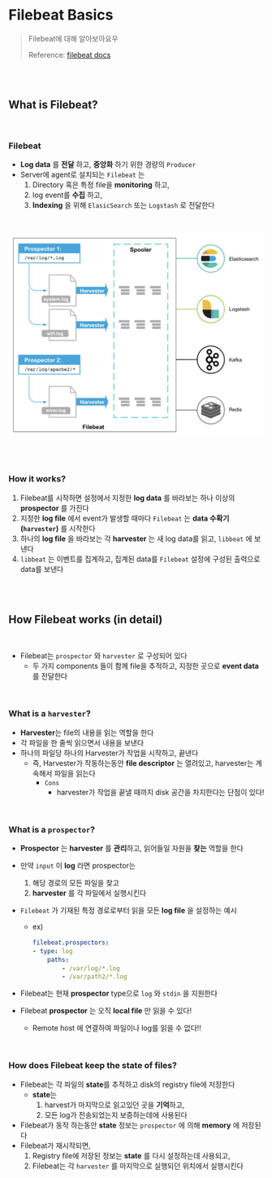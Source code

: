 # Filebeat Basics

> Filebeat에 대해 알아보아요우
>
> Reference: [filebeat docs](https://www.elastic.co/guide/en/beats/filebeat/6.0/filebeat-overview.html)

<br>

<br>

## What is Filebeat?

<br>

### Filebeat

- **Log data** 를 **전달** 하고, **중앙화** 하기 위한 경량의 `Producer`
- Server에 agent로 설치되는 `Filebeat` 는
  1. Directory 혹은 특정 file을 **monitoring** 하고,
  2. log event를 **수집** 하고,
  3. **Indexing** 을 위해 `ElasicSearch` 또는 `Logstash` 로 전달한다

<br>

![image-20200911205327354](../../images/image-20200911205327354.png)

<br>

<br>

### How it works?

1. Filebeat를 시작하면 설정에서 지정한 **log data** 를 바라보는 하나 이상의 **prospector** 를 가진다
2. 지정한 **log file** 에서 event가 발생할 때마다 `Filebeat` 는 **data 수확기 (`harvester`)** 를 시작한다
3. 하나의 **log file** 을 바라보는 각 **harvester** 는 새 log data를 읽고, `libbeat` 에 보낸다
4. `libbeat` 는 이벤트를 집계하고, 집계된 data를 `Filebeat` 설정에 구성된 출력으로 data를 보낸다

<br>

<br>

## How Filebeat works (in detail)

<br>

- Filebeat는 `prospector` 와 `harvester` 로 구성되어 있다
  - 두 가지 components 들이 함께 file을 추적하고, 지정한 곳으로 **event data** 를 전달한다

<br>

### What is a `harvester`?

- **Harvester**는 file의 내용을 읽는 역할을 한다
- 각 파일을 한 줄씩 읽으면서 내용을 보낸다
- 하나의 파일당 하나의 Harvester가 작업을 시작하고, 끝낸다
  - 즉, Harvester가 작동하는동안 **file descriptor** 는 열려있고, harvester는 계속해서 파일을 읽는다
    - `Cons`
      - harvester가 작업을 끝낼 때까지 disk 공간을 차지한다는 단점이 있다!

<br>

### What is a `prospector`?

- **Prospector** 는 **harvester** 를 **관리**하고, 읽어들일 자원을 **찾는** 역할을 한다

- 만약 `input` 이 **log** 라면 prospector는 

  1. 해당 경로의 모든 파일을 찾고
  2. **harvester** 를 각 파일에서 실행시킨다

- `Filebeat` 가 기재된 특정 경로로부터 읽을 모든 **log file** 을 설정하는 예시

  - ex)

    ```yml
    filebeat.prospectors:
    - type: log
    	paths:
    		- /var/log/*.log
    		- /var/path2/*.log
    ```

- Filebeat는 현재 **prospector** type으로 `log` 와 `stdin` 을 지원한다

- Filebeat **prospector** 는 오직 **local file** 만 읽을 수 있다!

  - Remote host 에 연결하여 파일이나 log를 읽을 수 없다!! 

<br>

### How does Filebeat keep the state of files?

- Filebeat는 각 파일의 **state**를 추적하고 disk의 registry file에 저장한다
  - **state**는 
    1. harvest가 마지막으로 읽고있던 곳을 **기억**하고,
    2. 모든 log가 전송되었는지 보증하는데에 사용된다
- Filebeat가 동작 하는동안 **state** 정보는 `prospector` 에 의해 **memory** 에 저장된다
- Filebeat가 재시작되면, 
  1. Registry file에 저장된 정보는 **state** 를 다시 설정하는데 사용되고,
  2. Filebeat는 각 `harvester` 를 마지막으로 실행되던 위치에서 실행시킨다

<br>

